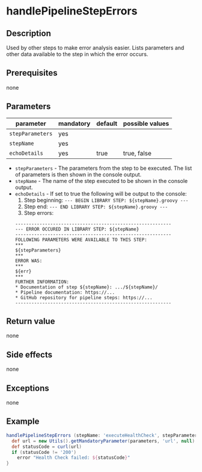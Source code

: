 # handlePipelineStepErrors

## Description
Used by other steps to make error analysis easier. Lists parameters and other data available to the step in which the error occurs.

## Prerequisites
none

## Parameters

| parameter        | mandatory | default | possible values |
| -----------------|-----------|---------|-----------------|
| `stepParameters` | yes       |         |                 |
| `stepName`       | yes       |         |                 |
| `echoDetails`    | yes       | true    | true, false     |

* `stepParameters` - The parameters from the step to be executed. The list of parameters is then shown in the console output.
* `stepName` - The name of the step executed to be shown in the console output.
* `echoDetails` - If set to true the following will be output to the console:
    1. Step beginning: `--- BEGIN LIBRARY STEP: ${stepName}.groovy ---`
    2. Step end: `--- END LIBRARY STEP: ${stepName}.groovy ---`
    3. Step errors: 
    ```
    ----------------------------------------------------------
    --- ERROR OCCURED IN LIBRARY STEP: ${stepName}
    ----------------------------------------------------------
    FOLLOWING PARAMETERS WERE AVAILABLE TO THIS STEP:
    ***
    ${stepParameters}
    ***
    ERROR WAS:
    ***
    ${err}
    ***
    FURTHER INFORMATION:
    * Documentation of step ${stepName}: .../${stepName}/
    * Pipeline documentation: https://...
    * GitHub repository for pipeline steps: https://...
    ----------------------------------------------------------
    ```

## Return value

none

## Side effects

none

## Exceptions

none

## Example

```groovy
handlePipelineStepErrors (stepName: 'executeHealthCheck', stepParameters: parameters) {
  def url = new Utils().getMandatoryParameter(parameters, 'url', null)
  def statusCode = curl(url)
  if (statusCode != '200')
    error "Health Check failed: ${statusCode}"
}
```
